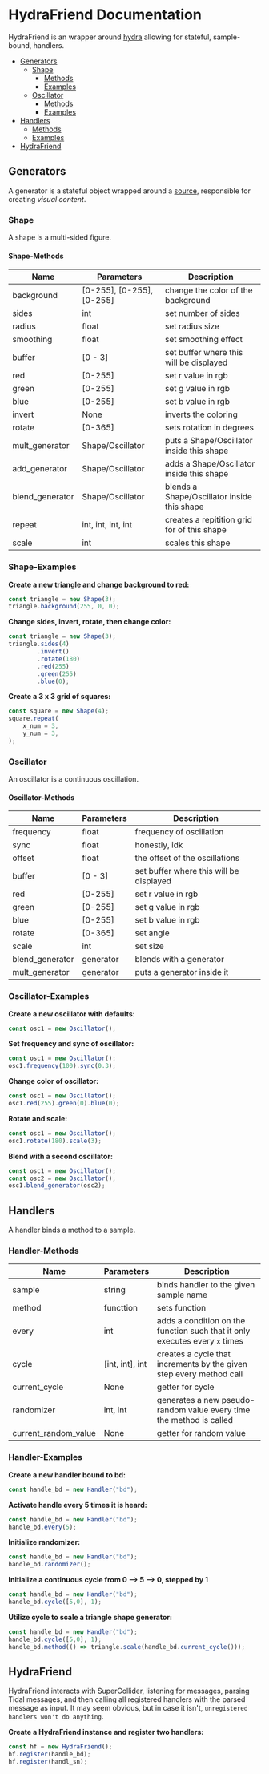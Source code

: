 # HydraFriend Documentation

HydraFriend is an wrapper around [hydra](https://github.com/ojack/hydra) allowing for stateful, sample-bound, handlers.

- [Generators](#Generators)
  * [Shape](#Shape)
    + [Methods](#Shape-Methods)
    + [Examples](#Shape-Examples)
  * [Oscillator](#Oscillator)
    + [Methods](#Oscillator-Methods)
    + [Examples](#Oscillator-Examples)
- [Handlers](#Handlers)
    * [Methods](#Handler-Methods)
    * [Examples](#Handler-Examples)
- [HydraFriend](#HydraFriend)


<!-- toc -->

## Generators

A generator is a stateful object wrapped around a [source](https://github.com/ojack/hydra/blob/master/docs/funcs.md#sources), responsible for creating *visual content*.

### Shape

A shape is a multi-sided figure.

#### Shape-Methods

| Name | Parameters | Description |
|-------|-----------|---------------|
| background | [0-255], [0-255], [0-255] | change the color of the background |
| sides | int | set number of sides |
| radius | float | set radius size | 
| smoothing | float | set smoothing effect |
| buffer | [0 - 3] | set buffer where this will be displayed |
| red | [0-255] | set r value in rgb |
| green | [0-255] | set g value in rgb |
| blue | [0-255] | set b value in rgb |
| invert | None | inverts the coloring |
| rotate | [0-365] | sets rotation in degrees |
| mult_generator | Shape/Oscillator | puts a Shape/Oscillator inside this shape | 
| add_generator | Shape/Oscillator | adds a Shape/Oscillator inside this shape | 
| blend_generator | Shape/Oscillator | blends a Shape/Oscillator inside this shape | 
| repeat | int, int, int, int | creates a repitition grid for of this shape | 
| scale | int | scales this shape |

### Shape-Examples

**Create a new triangle and change background to red:**
```js
const triangle = new Shape(3);
triangle.background(255, 0, 0);
```

**Change sides, invert, rotate, then change color:**
```js
const triangle = new Shape(3);
triangle.sides(4)
        .invert()
        .rotate(180)
        .red(255)
        .green(255)
        .blue(0);
```

**Create a 3 x 3 grid of squares:**
```js
const square = new Shape(4);
square.repeat(
    x_num = 3,
    y_num = 3,
);
```

### Oscillator

An oscillator is a continuous oscillation.

#### Oscillator-Methods

| Name | Parameters | Description |
|-------|------------|--------------|
| frequency | float | frequency of oscillation |
| sync | float | honestly, idk |
| offset | float | the offset of the oscillations |
| buffer | [0 - 3] | set buffer where this will be displayed |
| red | [0-255] | set r value in rgb |
| green | [0-255] | set g value in rgb |
| blue | [0-255] | set b value in rgb |
| rotate | [0-365] | set angle |
| scale | int | set size |
| blend_generator | generator | blends with a generator |
| mult_generator | generator | puts a generator inside it |

### Oscillator-Examples

**Create a new oscillator with defaults:**
```js
const osc1 = new Oscillator();
```

**Set frequency and sync of oscillator:**
```js
const osc1 = new Oscillator();
osc1.frequency(100).sync(0.3);
```

**Change color of oscillator:**
```js
const osc1 = new Oscillator();
osc1.red(255).green(0).blue(0);
```

**Rotate and scale:**
```js
const osc1 = new Oscillator();
osc1.rotate(180).scale(3);
```

**Blend with a second oscillator:**
```js
const osc1 = new Oscillator();
const osc2 = new Oscillator();
osc1.blend_generator(osc2);
```

## Handlers

A handler binds a method to a sample.

### Handler-Methods

| Name | Parameters | Description |
|-------|-----------|---------------|
| sample | string | binds handler to the given sample name |
| method | functtion | sets function |
| every | int | adds a condition on the function such that it only executes every `x` times |
| cycle | [int, int], int | creates a cycle that increments by the given step every method call | 
| current_cycle | None | getter for cycle | 
| randomizer | int, int | generates a new pseudo-random value every time the method is called | 
| current_random_value | None | getter for random value | 

### Handler-Examples

**Create a new handler bound to bd:**
```js
const handle_bd = new Handler("bd");
```

**Activate handle every 5 times it is heard:**
```js
const handle_bd = new Handler("bd");
handle_bd.every(5);
```

**Initialize randomizer:**
```js
const handle_bd = new Handler("bd");
handle_bd.randomizer();
```

**Initialize a continuous cycle from 0 --> 5 --> 0, stepped by 1**
```js
const handle_bd = new Handler("bd");
handle_bd.cycle([5,0], 1);
```

**Utilize cycle to scale a triangle shape generator:**
```js
const handle_bd = new Handler("bd");
handle_bd.cycle([5,0], 1);
handle_bd.method(() => triangle.scale(handle_bd.current_cycle()));
```

## HydraFriend

HydraFriend interacts with SuperCollider, listening for messages, parsing Tidal messages, and then calling all registered handlers with the parsed message as input. It may seem obvious, but in case it isn't, `unregistered handlers won't do anything`.

**Create a HydraFriend instance and register two handlers:**
```js
const hf = new HydraFriend();
hf.register(handle_bd);
hf.register(handl_sn);
```
